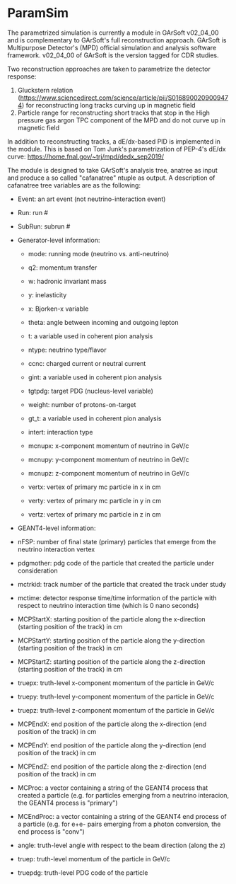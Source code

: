 # ParamSim

The parametrized simulation is currently a module in GArSoft v02_04_00 and is complementary to GArSoft's full reconstruction approach. GArSoft is Multipurpose Detector's (MPD) official simulation and analysis software framework. v02_04_00 of GArSoft is the version tagged for CDR studies. 

Two reconstruction approaches are taken to parametrize the detector response: 

1) Gluckstern relation (https://www.sciencedirect.com/science/article/pii/S0168900209009474) for reconstructing long tracks curving up in magnetic field  
2) Particle range for reconstructing short tracks that stop in the High pressure gas argon TPC component of the MPD and do not curve up in magnetic field

In addition to reconstructing tracks, a dE/dx-based PID is implemented in the module. This is based on Tom Junk's parametrization of PEP-4's dE/dx curve: https://home.fnal.gov/~trj/mpd/dedx_sep2019/

The module is designed to take GArSoft's analysis tree, anatree as input and produce a so called "cafanatree" ntuple as output. A description of cafanatree tree variables are as the following: 

* Event: an art event (not neutrino-interaction event)

* Run: run #

* SubRun: subrun #

- Generator-level information:

  * mode: running mode (neutrino vs. anti-neutrino)

  * q2: momentum transfer

  * w: hadronic invariant mass

  * y: inelasticity

  * x: Bjorken-x variable

  * theta: angle between incoming and outgoing lepton

  * t: a variable used in coherent pion analysis

  * ntype: neutrino type/flavor 

  * ccnc: charged current or neutral current

  * gint: a variable used in coherent pion analysis

  * tgtpdg: target PDG (nucleus-level variable)

  * weight: number of protons-on-target

  * gt_t: a variable used in coherent pion analysis

  * intert: interaction type 

  * mcnupx: x-component momentum of neutrino in GeV/c

  * mcnupy: y-component momentum of neutrino in GeV/c

  * mcnupz: z-component momentum of neutrino in GeV/c

  * vertx: vertex of primary mc particle in x in cm

  * verty: vertex of primary mc particle in y in cm 

  * vertz: vertex of primary mc particle in z in cm
  
- GEANT4-level information: 

 * nFSP: number of final state (primary) particles that emerge from the neutrino interaction vertex
 
 * pdgmother: pdg code of the particle that created the particle under consideration
 
 * mctrkid: track number of the particle that created the track under study

 * mctime: detector response time/time information of the particle with respect to neutrino interaction time (which is 0 nano seconds)

 * MCPStartX: starting position of the particle along the x-direction (starting position of the track) in cm 

 * MCPStartY: starting position of the particle along the y-direction (starting position of the track) in cm 

 * MCPStartZ: starting position of the particle along the z-direction (starting position of the track) in cm

 * truepx: truth-level x-component momentum of the particle in GeV/c
 
 * truepy: truth-level y-component momentum of the particle in GeV/c

 * truepz: truth-level z-component momentum of the particle in GeV/c

 * MCPEndX: end position of the particle along the x-direction (end position of the track) in cm 

 * MCPEndY: end position of the particle along the y-direction (end position of the track) in cm 

 * MCPEndZ: end position of the particle along the z-direction (end position of the track) in cm 

 * MCProc: a vector containing a string of the GEANT4 process that created a particle (e.g. for particles emerging from a neutrino interacion, the GEANT4 process is "primary")

 * MCEndProc: a vector containing a string of the GEANT4 end process of a particle (e.g. for e+e- pairs emerging from a photon conversion, the end process is "conv")

 * angle: truth-level angle with respect to the beam direction (along the z) 
 
 * truep: truth-level momentum of the particle in GeV/c

 * truepdg: truth-level PDG code of the particle 
